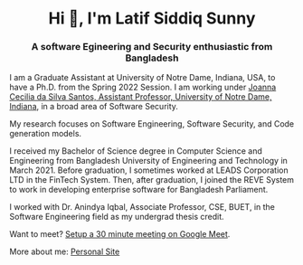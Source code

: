 <h1 align="center">Hi 👋, I'm Latif Siddiq Sunny</h1>
<h3 align="center">A software Egineering and Security enthusiastic from Bangladesh</h3>

<p>I am a Graduate Assistant at University of Notre Dame, Indiana, USA, to have a Ph.D. from the Spring 2022 Session. I am working under <a href="https://joannacss.github.io/">Joanna Cecilia da Silva Santos, Assistant Professor, University of Notre Dame, Indiana</a>, in a broad area of Software Security.</p> 

 <p>My research focuses on Software Engineering, Software Security, and Code generation models.</p>

 <p>I received my Bachelor of Science degree in Computer Science and Engineering from Bangladesh University of Engineering and Technology in March 2021. Before graduation, I sometimes worked at LEADS Corporation LTD in the FinTech System. Then, after graduation, I joined the REVE System to work in developing enterprise software for Bangladesh Parliament.</p>

 <p>I worked with Dr. Anindya Iqbal, Associate Professor, CSE, BUET, in the Software Engineering field as my undergrad thesis credit.</p>

 <p>Want to meet? <a href="https://calendar.app.google/6YevqynW9ASqkBxH6">Setup a 30 minute meeting on Google Meet</a>.</p>

<p>More about me: <a href="https://lsiddiqsunny.github.io/">Personal Site</a></p>


